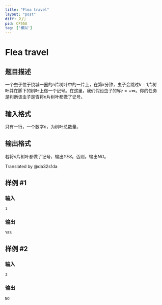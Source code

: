 ```yaml
---
title: "Flea travel"
layout: "post"
diff: 入门
pid: CF55A
tag: ['模拟']
---
```


# Flea travel

## 题目描述

一个虫子位于绕城一圈的$n$片树叶中的一片上，在第$k$分钟，虫子会跳过$k-1$片树叶并在脚下的树叶上做一个记号。在这里，我们假设虫子的$life=+∞$。你的任务是判断该虫子是否将$n$片树叶都做了记号。

## 输入格式

只有一行，一个数字$n$，为树叶总数量。

## 输出格式

若将$n$片树叶都做了记号，输出$YES$。否则，输出$NO$。

Translated by @da32s1da

## 样例 #1

### 输入

```
1

```

### 输出

```
YES

```

## 样例 #2

### 输入

```
3

```

### 输出

```
NO

```

